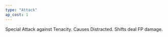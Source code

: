 ```yaml
---
type: "Attack"
ap_cost: 1
---
```


Special Attack against Tenacity. Causes Distracted. Shifts deal FP damage. 
